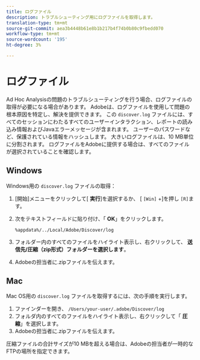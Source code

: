 ```yaml
---
title: ログファイル
description: トラブルシューティング用にログファイルを取得します。
translation-type: tm+mt
source-git-commit: aea3b4448b61e8b1b217b4f74b0b80c9fbedd070
workflow-type: tm+mt
source-wordcount: '195'
ht-degree: 3%

---
```



# ログファイル

Ad Hoc Analysisの問題のトラブルシューティングを行う場合、ログファイルの取得が必要になる場合があります。 Adobeは、ログファイルを使用して問題の根本原因を特定し、解決を提供できます。 この `discover.log` ファイルには、すべてのセッションにわたるすべてのユーザーインタラクション、レポートの読み込み情報およびJavaエラーメッセージが含まれます。 ユーザーのパスワードなど、保護されている情報をハッシュします。 大きいログファイルは、10 MB単位に分割されます。 ログファイルをAdobeに提供する場合は、すべてのファイルが選択されていることを確認します。

## Windows

Windows用の `discover.log` ファイルの取得：

1. [開始]メニューをクリックして[ **実行**]を選択するか、 [ `[Win]` +]を押し `[R]`ます。
2. 次をテキストフィールドに貼り付け、「 **OK**」をクリックします。

   ```text
   %appdata%/../Local/Adobe/Discover/log
   ```

3. フォルダー内のすべてのファイルをハイライト表示し、右クリックして、 **送信先/圧縮（zip形式）フォルダーを選択します**。
4. Adobeの担当者に.zipファイルを伝えます。

## Mac

Mac OS用の `discover.log` ファイルを取得するには、次の手順を実行します。

1. ファインダーを開き、 `/Users/your-user/.adobe/Discover/log`
2. フォルダ内のすべてのファイルをハイライト表示し、右クリックして「 **圧縮**」を選択します。
3. Adobeの担当者に.zipファイルを伝えます。

圧縮ファイルの合計サイズが10 MBを超える場合は、Adobeの担当者が一時的なFTPの場所を指定できます。
